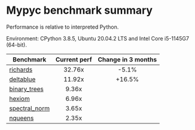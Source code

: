 # Mypyc benchmark summary

Performance is relative to interpreted Python.

Environment: CPython 3.8.5, Ubuntu 20.04.2 LTS and Intel Core i5-1145G7 (64-bit).

| Benchmark | Current perf | Change in 3 months |
| --- | :---: | :---: |
| [richards](benchmarks/richards.md) | 32.76x | -5.1% |
| [deltablue](benchmarks/deltablue.md) | 11.92x | +16.5% |
| [binary_trees](benchmarks/binary_trees.md) | 9.36x |  |
| [hexiom](benchmarks/hexiom.md) | 6.96x |  |
| [spectral_norm](benchmarks/spectral_norm.md) | 3.65x |  |
| [nqueens](benchmarks/nqueens.md) | 2.35x |  |
